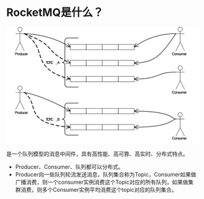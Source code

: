 # RocketMQ是什么？

![RocketMQ&#x662F;&#x4EC0;&#x4E48;](.gitbook/assets/image%20%281%29.png)

是一个队列模型的消息中间件，具有高性能、高可靠、高实时、分布式特点。

* Producer、Consumer、队列都可以分布式。
* Producer向一些队列轮流发送消息，队列集合称为Topic，Consumer如果做广播消费，则一个consumer实例消费这个Topic对应的所有队列，如果做集群消费，则多个Consumer实例平均消费这个topic对应的队列集合。


